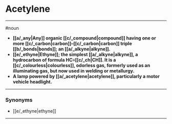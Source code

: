 # Acetylene
---
#noun
- **[[a/_any|Any]] organic [[c/_compound|compound]] having one or more [[c/_carbon|carbon]]–[[c/_carbon|carbon]] triple [[b/_bonds|bonds]]; an [[a/_alkyne|alkyne]].**
- **[[e/_ethyne|Ethyne]]; the simplest [[a/_alkyne|alkyne]], a hydrocarbon of formula HC≡[[c/_ch|CH]]. It is a [[c/_colourless|colourless]], odorless gas, formerly used as an illuminating gas, but now used in welding or metallurgy.**
- **A lamp powered by [[a/_acetylene|acetylene]], particularly a motor vehicle headlight.**
---
### Synonyms
- [[e/_ethyne|ethyne]]
---
